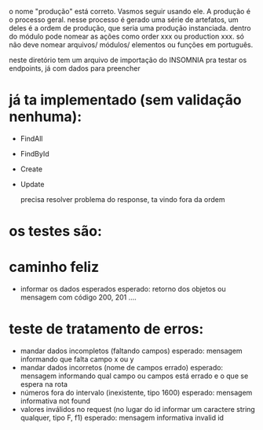 o nome "produção" está correto. Vasmos seguir usando ele.
A produção é o processo geral. nesse processo é gerado uma série de artefatos,
um deles é a ordem de produção, que seria uma produção instanciada.
dentro do módulo pode nomear as ações como order xxx ou production xxx.
só não deve nomear arquivos/ módulos/ elementos ou funções em português.

neste diretório tem um arquivo de importação do INSOMNIA pra testar os endpoints, já com dados para preencher

# já ta implementado (sem validação nenhuma):

- FindAll
- FindById
- Create
- Update

  precisa resolver problema do response, ta vindo fora da ordem

# os testes são:

# caminho feliz

- informar os dados esperados
  esperado: retorno dos objetos ou mensagem com código 200, 201 ....

# teste de tratamento de erros:

- mandar dados incompletos (faltando campos)
  esperado: mensagem informando que falta campo x ou y
- mandar dados incorretos (nome de campos errado)
  esperado: mensagem informando qual campo ou campos está errado e o que se espera na rota
- números fora do intervalo (inexistente, tipo 1600)
  esperado: mensagem informativa not found
- valores inválidos no request (no lugar do id informar um caractere string qualquer, tipo F, f1)
  esperado: mensagem informativa invalid id
